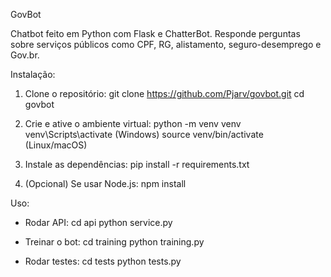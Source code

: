 GovBot

Chatbot feito em Python com Flask e ChatterBot. Responde perguntas sobre serviços públicos como CPF, RG, alistamento, seguro-desemprego e Gov.br.

Instalação:

1. Clone o repositório:
    git clone https://github.com/Pjarv/govbot.git
    cd govbot

2. Crie e ative o ambiente virtual:
    python -m venv venv
    venv\Scripts\activate  (Windows)
    source venv/bin/activate (Linux/macOS)

3. Instale as dependências:
    pip install -r requirements.txt

4. (Opcional) Se usar Node.js:
    npm install

Uso:

- Rodar API:
    cd api
    python service.py

- Treinar o bot:
    cd training
    python training.py

- Rodar testes:
    cd tests
    python tests.py
